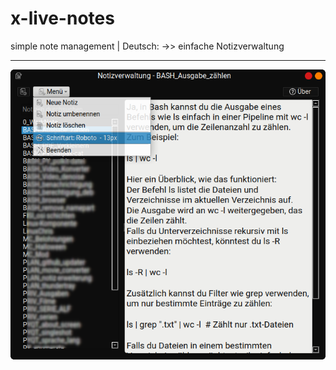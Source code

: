 # x-live-notes
 simple note management  | Deutsch: ->>  einfache Notizverwaltung

---

![screenshot](new_screenshot.png)
